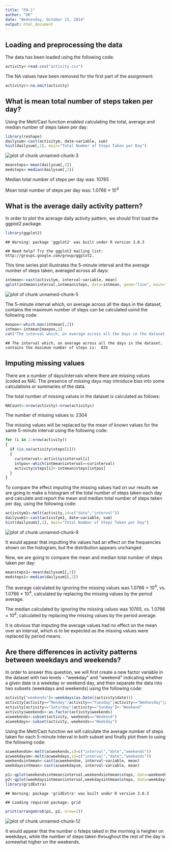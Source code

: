 ```yaml
---
title: "PA-1"
author: "DK"
date: "Wednesday, October 15, 2014"
output: html_document
---
```



Loading and preprocessing the data
----------------------------------

The data has been loaded using the following code:


```r
activity<-read.csv("activity.csv")
```
The NA values have been removed for the first part of the assignment:


```r
activityc<-na.omit(activity)
```

What is mean total number of steps taken per day?
-------------------------------------------------


Using the Melt/Cast function enabled calculating the total, average and median number of steps taken per day:


```r
library(reshape)
dailysum<-cast(activitym, date~variable, sum)
hist(dailysum[,2], main="Total Number of Steps Taken per Day")
```

![plot of chunk unnamed-chunk-3](figure/unnamed-chunk-3.png) 

```r
meansteps<-mean(dailysum[,2])
medsteps<-median(dailysum[,2])
```

Median total number of steps per day was: 10765

Mean total number of steps per day was: 1.0766 &times; 10<sup>4</sup>


What is the average daily activity pattern?
--------------------------------------------


In order to plot the acerage daily activity pattern, we should first load the ggplot2 package.


```r
library(ggplot2)
```

```
## Warning: package 'ggplot2' was built under R version 3.0.3
```

```
## Need help? Try the ggplot2 mailing list: http://groups.google.com/group/ggplot2.
```

This time series plot illustrates the 5-minute interval and the average number of steps taken, averaged across all days:


```r
intmean<-cast(activitym, interval~variable, mean)
qplot(intmean$interval,intmean$steps, data=intmean, geom="line", main="Average Daily Activity Pattern", xlab="Interval", ylab="Number of Steps")
```

![plot of chunk unnamed-chunk-5](figure/unnamed-chunk-5.png) 

The 5-minute interval which, on average across all the days in the dataset, contains the maximum number of steps can be calculated usind the following code:


```r
maxpos<-which.max(intmean[,2])
intmax<-intmean[maxpos,1]
cat("The interval which, on average across all the days in the dataset, contains the maximum number of steps is: ",intmax)
```

```
## The interval which, on average across all the days in the dataset, contains the maximum number of steps is:  835
```

Imputing missing values
-----------------------

There are a number of days/intervals where there are missing values (coded as NA). The presence of missing days may introduce bias into some calculations or summaries of the data.

The total number of missing values in the dataset is calculated as follows:

```r
NACount<-nrow(activity)-nrow(activityc)
```

The number of missing values is: 2304


The missing values will be replaced by the mean of known values for the same 5-minute interval using the following code:

```r
for (i in 1:nrow(activity))
{
  if (is.na(activity$steps[i]))
  {
    curinterval<-activity$interval[i]
    intpos<-which(intmean$interval==curinterval)
    activity$steps[i]<-intmean$steps[intpos]
  }
}
```

To compare the effect imputing the missing values had on our results we are going to make a histogram of the total number of steps taken each day and calculate and report the mean and median total number of steps taken per day, using the following code: 


```r
activitym1<-melt(activity,id=c("date","interval"))
dailysum1<-cast(activitym1, date~variable, sum)
hist(dailysum1[,2], main="Total Number of Steps Taken per Day")
```

![plot of chunk unnamed-chunk-9](figure/unnamed-chunk-9.png) 


It would appear that imputting the values had an effect on the frequencies shown on the histogram, but the distribution appears unchanged.

Now, we are going to compare the  mean and median total number of steps taken per day:


```r
meansteps1<-mean(dailysum1[,2])
medsteps1<-median(dailysum1[,2])
```

The average calculated by ignoring the missing values was 1.0766 &times; 10<sup>4</sup>, vs. 1.0766 &times; 10<sup>4</sup>, calculated by replacing the missing values by the period average.

The median calculated by ignoring the missing values was 10765, vs. 1.0766 &times; 10<sup>4</sup>, calculated by replacing the missing values by the period average.


It is obvious that  imputing the average values had no effect on the mean over an interval, which is to be expected as the missing values were replaced by period means.

Are there differences in activity patterns between weekdays and weekends?
-------------------------------------------------------------------------

In order to answer this question, we will first create a new factor variable in the dataset with two levels - "weekday" and "weekend" indicating whether a given date is a weekday or weekend day, and then separate the data into two subsets (weekdays and weekends) using the following code:

```r
activity["weekends"]<-weekdays(as.Date((activity$date)))
activity[activity=="Monday"|activity=="Tuesday"|activity=="Wednesday"|activity=="Thursday"|activity=="Friday"]<-"Weekday"
activity[activity=="Saturday"|activity=="Sunday"]<-"Weekend"
activity$weekends<-as.factor(activity$weekends)
acweekends<-subset(activity, weekends=="Weekend")
acweekdays<-subset(activity, weekends=="Weekday")
```


Using the Melt/Cast function we will calculate the average number of steps taken for each 5-minute interval in both subset and finally plot them to using the following code:


```r
acweekendsm<-melt(acweekends,id=c("interval","date","weekends"))
acweekdaysm<-melt(acweekdays,id=c("interval","date","weekends"))
weekendsintmean<-cast(acweekendsm, interval~variable, mean)
weekdaysintmean<-cast(acweekdaysm, interval~variable, mean)

p1<-qplot(weekendsintmean$interval,weekendsintmean$steps, data=weekendsintmean, geom="line", main="Average Daily Activity Pattern-Weekends",xlab="Interval", ylab="Number of Steps")+ylim(0,250)
p2<-qplot(weekdaysintmean$interval,weekdaysintmean$steps, data=weekdaysintmean, geom="line", main="Average Daily Activity Pattern-Weekdays",xlab="Interval", ylab="Number of Steps")+ylim(0,250)
library(gridExtra)
```

```
## Warning: package 'gridExtra' was built under R version 3.0.3
```

```
## Loading required package: grid
```

```r
print(arrangeGrob(p1, p2, nrow=2))
```

![plot of chunk unnamed-chunk-12](figure/unnamed-chunk-12.png) 

It would appear that the number o fsteps taked in the morning is heigher on weekdays, while the number of steps taken throughout the rest of the day is somewhat higher on the weekends.
